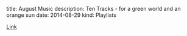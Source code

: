 title: August Music
description: Ten Tracks - for a green world and an orange sun
date: 2014-08-29
kind: Playlists

<a href="//www.youtube.com/embed/videoseries?list=PLM-aKZ8SpwXcRFNljo9gZLsYgG-h99hlo"> Link </a>